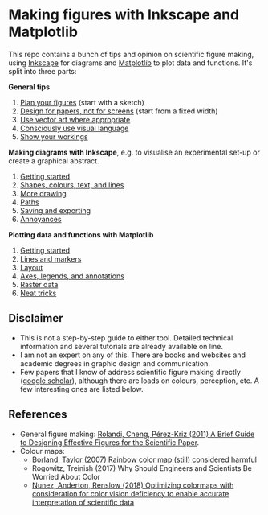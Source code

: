 # Making figures with Inkscape and Matplotlib

This repo contains a bunch of tips and opinion on scientific figure making, using [Inkscape](https://inkscape.org/) for diagrams and [Matplotlib](https://matplotlib.org/) to plot data and functions.
It's split into three parts:

**General tips**
1. [Plan your figures](tutorials/1-1-have-a-plan.md) (start with a sketch)
2. [Design for papers, not for screens](tutorials/1-2-design-for-papers.md) (start from a fixed width)
3. [Use vector art where appropriate](https://nbviewer.org/github/MichaelClerx/making-figures/blob/main/tutorials/1-3-vector-and-raster.ipynb)
4. [Consciously use visual language](https://nbviewer.org/github/MichaelClerx/making-figures/blob/main/tutorials/1-4-visual-language.ipynb)
5. [Show your workings](https://nbviewer.org/github/MichaelClerx/making-figures/blob/main/tutorials/1-5-show-your-workings.ipynb)

**Making diagrams with Inkscape**, e.g. to visualise an experimental set-up or create a graphical abstract.
1. [Getting started](tutorials/2-1-getting-started.md)
2. [Shapes, colours, text, and lines](tutorials/2-2-shapes-colours-lines.md)
3. [More drawing](tutorials/2-3-more-drawing.md)
4. [Paths](tutorials/2-4-paths.md)
5. [Saving and exporting](tutorials/2-5-save-and-export.md)
6. [Annoyances](tutorials/2-6-annoyances.md)

**Plotting data and functions with Matplotlib**
1. [Getting started](https://nbviewer.org/github/MichaelClerx/making-figures/blob/main/tutorials/3-1-getting-started.ipynb)
2. [Lines and markers](https://nbviewer.org/github/MichaelClerx/making-figures/blob/main/tutorials/3-2-lines-and-markers.ipynb)
3. [Layout](https://nbviewer.org/github/MichaelClerx/making-figures/blob/main/tutorials/3-3-layout.ipynb)
4. [Axes, legends, and annotations](tutorials/3-4-axes-legends-annotations.ipynb)
5. [Raster data](tutorials/3-5-raster.ipynb)
6. [Neat tricks](tutorials/3-6-neat-tricks.ipynb)

## Disclaimer

- This is not a step-by-step guide to either tool. Detailed technical information and several tutorials are already available on line.
- I am not an expert on any of this. There are books and websites and academic degrees in graphic design and communication.
- Few papers that I know of address scientific figure making directly ([google scholar](https://scholar.google.com/scholar?q=scientific+figures)), although there are loads on colours, perception, etc.
  A few interesting ones are listed below.

## References

- General figure making: [Rolandi, Cheng, Pérez-Kriz (2011) A Brief Guide to Designing Effective Figures for the Scientific Paper](https://doi.org/10.1002/adma.201102518).
- Colour maps:
  - [Borland, Taylor (2007) Rainbow color map (still) considered harmful](https://doi.org/10.1109/MCG.2007.323435)
  - Rogowitz, Treinish (2017) Why Should Engineers and Scientists Be Worried About Color
  - [Nunez, Anderton, Renslow (2018) Optimizing colormaps with consideration for color vision deficiency to enable accurate interpretation of scientific data](https://doi.org/10.1371/journal.pone.0199239)
